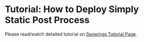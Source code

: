 # Tutorial: How to Deploy Simply Static Post Process

Please read/watch detailed tutorial on [Seowings Tutorial Page](https://www.seowings.org/simply-static-tutorial/).